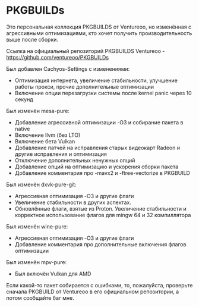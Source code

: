 # PKGBUILDs

Это персональная коллекция PKGBUILDS от Ventureoo, но изменённая с агрессивными оптимизациями, кто хочет получить производительность выше после сборки. 

Ссылка на официальный репозиторий PKGBUILDS Ventureoo - https://github.com/ventureoo/PKGBUILDs

Был добавлен Cachyos-Settings с изменениями:
- Оптимизация интернета, увеличение стабильности, улучшение работы прокси, прочие дополнительные оптимизации
- Включение опции перезагрузки системы после kernel panic через 10 секунд

Был изменён mesa-pure:
- Добавление агрессивной оптимизации -O3 и собирание пакета в native
- Включение llvm (без LTO)
- Включение бета Vulkan
- Добавление патчей на исправления старых видеокарт Radeon и другие исправления и оптимизация
- Отключение дополнительных ненужных опций
- Добавление опций на оптимизацию и ускорения сборки пакета
- Добавление комментария про -mavx2 и -ftree-vectorize в PKGBUILD

Был изменён dxvk-pure-git:
- Агрессивная оптимизация -O3 и другие флаги
- Увеличение стабильности в других аспектах.
- Обновлённые флаги, взятые из Proton. Увеличение стабильности и корректное использование флагов для mingw 64 и 32 компиллятора

Был изменён wine-pure:
- Агрессивная оптимизация -O3 и другие флаги
- Добавление комментария про дополнительные включения флагов оптимизации

Был изменён mpv-pure:
- Был включён Vulkan для AMD

Если какой-то пакет собирается с ошибками, то, пожалуйста, проверьте сначала PKGBUILD от Ventureoo в его официальном репозитории, а потом сообщайте баг мне.
